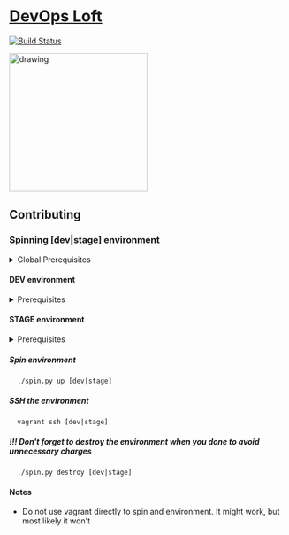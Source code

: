 # <a href="http://www.devopsloft.io">DevOps Loft</a>

[![Build Status](https://travis-ci.org/devopsloft/devopsloft.svg?branch=master)](https://travis-ci.org/devopsloft/devopsloft)

<img src="http://www.devopsloft.io/static/logo.png" alt="drawing" width="250" hight="250"/>

## Contributing

### Spinning [dev|stage] environment

<details>
  <summary>Global Prerequisites</summary>
  <ul>
    <li>python 3</li>
    <li>vagrant</li>
    <li>vagrant plugin: vagrant-env</li>
    <li>Use `.env.local` file for configuration keys which overrides `.env`</li>
  </ul>
</details>

#### DEV environment
<details>
  <summary>Prerequisites</summary>
  <ul>
    <li>VirtualBox</li>
    <li>Verify /vault directory exists and is writable</li>
  </ul>
</details>

#### STAGE environment
<details>
  <summary>Prerequisites</summary>
  <ul>
    <li>AWS account</li>
    <li>AWS credentials: access key & access secret</li>
    <li>keypair</li>
    <li>subnet ID</li>
    <li>Security Group with inbound ports for SSH (22), HTTP (80), HTTPS (443), and 8200</li>
    <li> AWS S3 Bucket</li>
  </ul>
</details>

##### Spin environment

~~~
  ./spin.py up [dev|stage]
~~~

##### SSH the environment

~~~
  vagrant ssh [dev|stage]
~~~

##### !!! Don't forget to destroy the environment when you done to avoid unnecessary charges

~~~
  ./spin.py destroy [dev|stage]
~~~

#### Notes

-   Do not use vagrant directly to spin and environment. It might work, but most likely it won't

